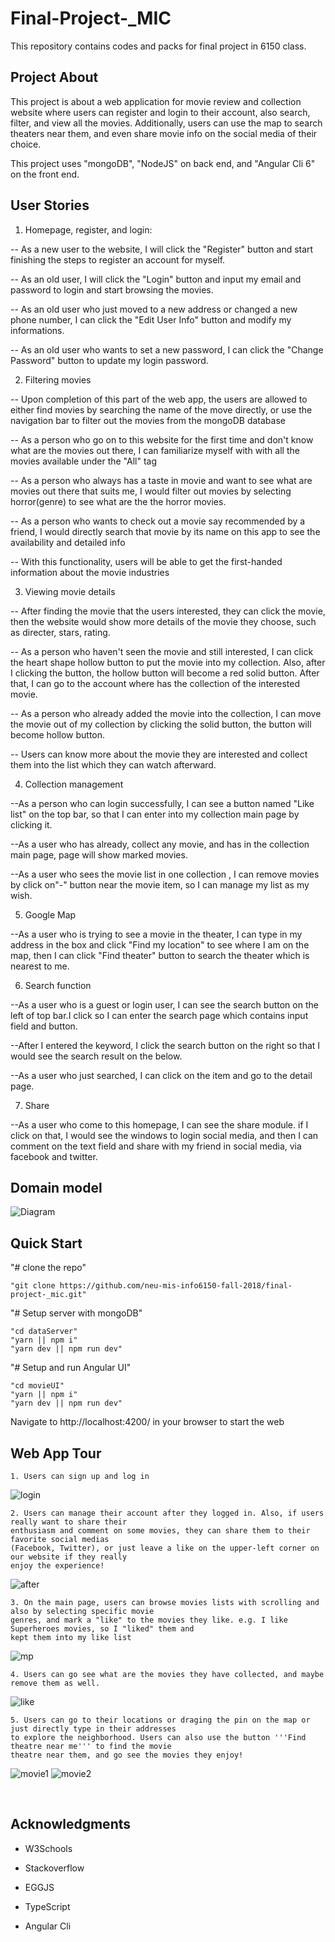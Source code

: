 Final-Project-_MIC
=========

This repository contains codes and packs for final project in 6150 class.

## Project About

This project is about a web application for movie review and collection website where users can register and login to their account, also search, filter, and view all the movies. Additionally, users can use the map to search theaters near them, and even share movie info on the social media of their choice.

This project uses "mongoDB", "NodeJS" on back end, and "Angular Cli 6" on the front end.


## User Stories
1. Homepage, register, and login:

-- As a new user to the website, I will click the "Register" button and start finishing the steps to register an account for myself.

-- As an old user, I will click the "Login" button and input my email and password to login and start browsing the movies.

-- As an old user who just moved to a new address or changed a new phone number, I can click the "Edit User Info" button and modify my informations.

-- As an old user who wants to set a new password, I can click the "Change Password" button to update my login password.

2. Filtering movies

-- Upon completion of this part of the web app, the users are allowed to either find movies by searching the name of the move directly, or use the navigation bar to filter out the movies from the mongoDB database

-- As a person who go on to this website for the first time and don't know what are the movies out there, I can familiarize myself with with all the movies available under the "All" tag

-- As a person who always has a taste in movie and want to see what are movies out there that suits me, I would filter out movies by selecting horror(genre) to see what are the the horror movies.

-- As a person who wants to check out a movie say recommended by a friend, I would directly search that movie by its name on this app to see the availability and detailed info

-- With this functionality, users will be able to get the first-handed information about the movie industries

3. Viewing movie details

-- After finding the movie that the users interested, they can click the movie, then the website would show more details of the movie they choose, such as directer, stars, rating.

-- As a person who haven't seen the movie and still interested, I can click the heart shape hollow button to put the movie into my collection. Also, after I clicking the button, the hollow button will become a red solid button. After that, I can go to the account where has the collection of the interested movie.

-- As a person who already added the movie into the collection, I can move the movie out of my collection by clicking the solid button, the button will become hollow button. 

-- Users can know more about the movie they are interested and collect them into the list which they can watch afterward.

4. Collection management

--As a person who can login successfully, I can see a button named "Like list" on the top bar, so that I can enter into my collection main page by clicking it.

--As a user who has already, collect any movie, and has in the collection main page, page will show marked movies. 

--As a user who sees the movie list in one collection , I can remove movies by click on"-" button near the movie item, so I can manage my list as my wish.

5. Google Map

--As a user who is trying to see a movie in the theater, I can type in my address in the box and click "Find my location" to see where I am on the map, then I can click "Find theater" button to search the theater which is nearest to me.

6. Search function

--As a user who is a guest or login user, I can see the search button on the left of top bar.I click so I can enter the search page which contains input field and button.

--After I entered the keyword, I click the search button on the right so that I would see the search result on the below.

--As a user who just searched, I can click on the item and go to the detail page.

7. Share 

--As a user who come to this homepage, I can see the share module. if I click on that, I would see the windows to login social media, and then I can comment on the text field and share with my friend in social media, via facebook and twitter.




## Domain model

![Diagram](https://github.com/neu-mis-info6150-fall-2018/final-project-_mic/blob/master/DDD_MIC.svg)


## Quick Start

"# clone the repo"

	"git clone https://github.com/neu-mis-info6150-fall-2018/final-project-_mic.git"
	

"# Setup server with mongoDB"

	"cd dataServer"
	"yarn || npm i"
	"yarn dev || npm run dev"

"# Setup and run Angular UI"

	"cd movieUI"
	"yarn || npm i"
	"yarn dev || npm run dev"


Navigate to http://localhost:4200/ in your browser to start the web


## Web App Tour


	1. Users can sign up and log in
	
	
![login](https://raw.githubusercontent.com/xuzhe0205/MovieWorld/master/assets/login.png)

	2. Users can manage their account after they logged in. Also, if users really want to share their 
	enthusiasm and comment on some movies, they can share them to their favorite social medias 
	(Facebook, Twitter), or just leave a like on the upper-left corner on our website if they really 
	enjoy the experience!

![after](https://raw.githubusercontent.com/xuzhe0205/MovieWorld/master/assets/after.png)
	

	3. On the main page, users can browse movies lists with scrolling and also by selecting specific movie 
	genres, and mark a "like" to the movies they like. e.g. I like Superheroes movies, so I "liked" them and 
	kept them into my like list
	
![mp](https://raw.githubusercontent.com/xuzhe0205/MovieWorld/master/assets/mp.png)

	4. Users can go see what are the movies they have collected, and maybe remove them as well.

![like](https://raw.githubusercontent.com/xuzhe0205/MovieWorld/master/assets/like.png)


	5. Users can go to their locations or draging the pin on the map or just directly type in their addresses 
	to explore the neighborhood. Users can also use the button '''Find theatre near me''' to find the movie 
	theatre near them, and go see the movies they enjoy!
	
![movie1](https://raw.githubusercontent.com/xuzhe0205/MovieWorld/master/assets/movie1.png)
![movie2](https://raw.githubusercontent.com/xuzhe0205/MovieWorld/master/assets/movie2.png)


<br>



## Acknowledgments

* W3Schools

* Stackoverflow

* EGGJS

* TypeScript

* Angular Cli

